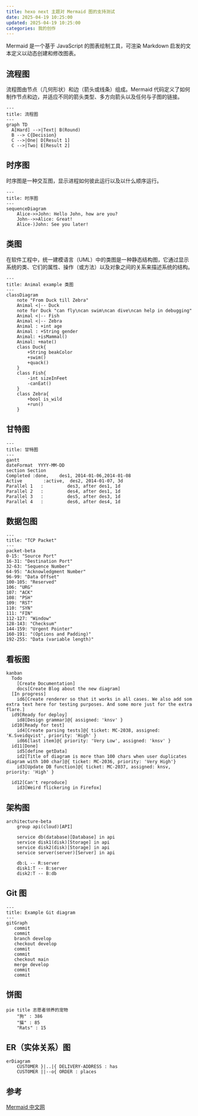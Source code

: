 ```yaml
---
title: hexo next 主题对 Mermaid 图的支持测试
date: 2025-04-19 10:25:00
updated: 2025-04-19 10:25:00
categories: 我的创作
---
```


Mermaid 是一个基于 JavaScript 的图表绘制工具，可渲染 Markdown 启发的文本定义以动态创建和修改图表。

## 流程图

流程图由节点（几何形状）和边（箭头或线条）组成。Mermaid 代码定义了如何制作节点和边，并适应不同的箭头类型、多方向箭头以及任何与子图的链接。

```mermaid
---
title: 流程图
---
graph TD
  A[Hard] -->|Text| B(Round)
  B --> C{Decision}
  C -->|One| D[Result 1]
  C -->|Two| E[Result 2]
```

<!-- more -->

## 时序图

时序图是一种交互图，显示进程如何彼此运行以及以什么顺序运行。

```mermaid
---
title: 时序图
---
sequenceDiagram
    Alice->>John: Hello John, how are you?
    John-->>Alice: Great!
    Alice-)John: See you later!
```

## 类图

在软件工程中，统一建模语言（UML）中的类图是一种静态结构图，它通过显示系统的类、它们的属性、操作（或方法）以及对象之间的关系来描述系统的结构。

```mermaid
---
title: Animal example 类图
---
classDiagram
    note "From Duck till Zebra"
    Animal <|-- Duck
    note for Duck "can fly\ncan swim\ncan dive\ncan help in debugging"
    Animal <|-- Fish
    Animal <|-- Zebra
    Animal : +int age
    Animal : +String gender
    Animal: +isMammal()
    Animal: +mate()
    class Duck{
        +String beakColor
        +swim()
        +quack()
    }
    class Fish{
        -int sizeInFeet
        -canEat()
    }
    class Zebra{
        +bool is_wild
        +run()
    }
```

## 甘特图

```mermaid
---
title: 甘特图
---
gantt
dateFormat  YYYY-MM-DD
section Section
Completed :done,    des1, 2014-01-06,2014-01-08
Active        :active,  des2, 2014-01-07, 3d
Parallel 1   :         des3, after des1, 1d
Parallel 2   :         des4, after des1, 1d
Parallel 3   :         des5, after des3, 1d
Parallel 4   :         des6, after des4, 1d
```

## 数据包图

```mermaid
---
title: "TCP Packet"
---
packet-beta
0-15: "Source Port"
16-31: "Destination Port"
32-63: "Sequence Number"
64-95: "Acknowledgment Number"
96-99: "Data Offset"
100-105: "Reserved"
106: "URG"
107: "ACK"
108: "PSH"
109: "RST"
110: "SYN"
111: "FIN"
112-127: "Window"
128-143: "Checksum"
144-159: "Urgent Pointer"
160-191: "(Options and Padding)"
192-255: "Data (variable length)"
```

## 看板图

```mermaid
kanban
  Todo
    [Create Documentation]
    docs[Create Blog about the new diagram]
  [In progress]
    id6[Create renderer so that it works in all cases. We also add som extra text here for testing purposes. And some more just for the extra flare.]
  id9[Ready for deploy]
    id8[Design grammar]@{ assigned: 'knsv' }
  id10[Ready for test]
    id4[Create parsing tests]@{ ticket: MC-2038, assigned: 'K.Sveidqvist', priority: 'High' }
    id66[last item]@{ priority: 'Very Low', assigned: 'knsv' }
  id11[Done]
    id5[define getData]
    id2[Title of diagram is more than 100 chars when user duplicates diagram with 100 char]@{ ticket: MC-2036, priority: 'Very High'}
    id3[Update DB function]@{ ticket: MC-2037, assigned: knsv, priority: 'High' }

  id12[Can't reproduce]
    id3[Weird flickering in Firefox]
```

## 架构图

```mermaid
architecture-beta
    group api(cloud)[API]

    service db(database)[Database] in api
    service disk1(disk)[Storage] in api
    service disk2(disk)[Storage] in api
    service server(server)[Server] in api

    db:L -- R:server
    disk1:T -- B:server
    disk2:T -- B:db
```

## Git 图

```mermaid
---
title: Example Git diagram
---
gitGraph
   commit
   commit
   branch develop
   checkout develop
   commit
   commit
   checkout main
   merge develop
   commit
   commit
```

## 饼图

```mermaid
pie title 志愿者领养的宠物
    "狗" : 386
    "猫" : 85
    "Rats" : 15
```

## ER（实体关系）图

```mermaid
erDiagram
    CUSTOMER }|..|{ DELIVERY-ADDRESS : has
    CUSTOMER ||--o{ ORDER : places
```

## 参考

[Mermaid 中文网](https://mermaid.nodejs.cn)